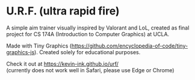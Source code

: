 # U.R.F. (ultra rapid fire)

A simple aim trainer visually inspired by Valorant and LoL, created as final project for CS 174A (Introduction to Computer Graphics) at UCLA.

Made with Tiny Graphics (https://github.com/encyclopedia-of-code/tiny-graphics-js). Created solely for educational purposes.

Check it out at
https://kevin-ink.github.io/urf/ \
(currently does not work well in Safari, please use Edge or Chrome)

